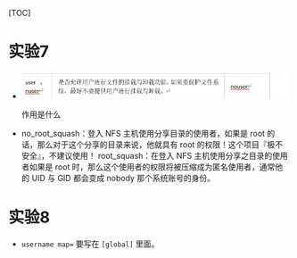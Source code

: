 [TOC]

# 实验7

+ ![image-20220103181630986](https://raw.githubusercontent.com/smallzhong/new_new_picgo_picbed/main/image-20220103181630986.png)

  作用是什么

+ no_root_squash：登入 NFS 主机使用分享目录的使用者，如果是 root 的话，那么对于这个分享的目录来说，他就具有 root 的权限！这个项目『极不安全』，不建议使用！
  root_squash：在登入 NFS 主机使用分享之目录的使用者如果是 root 时，那么这个使用者的权限将被压缩成为匿名使用者，通常他的 UID 与 GID 都会变成 nobody 那个系统账号的身份。

# 实验8

+ `username map=` 要写在 `[global]` 里面。